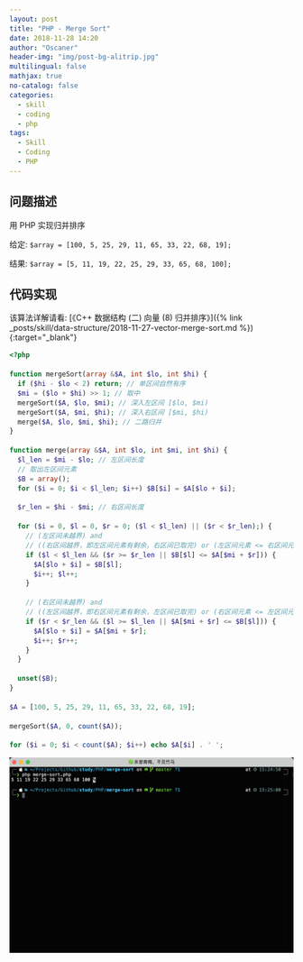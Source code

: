 ```yaml
---
layout: post
title: "PHP - Merge Sort"
date: 2018-11-28 14:20
author: "Oscaner"
header-img: "img/post-bg-alitrip.jpg"
multilingual: false
mathjax: true
no-catalog: false
categories:
  - skill
  - coding
  - php
tags:
  - Skill
  - Coding
  - PHP
---
```


## 问题描述

用 PHP 实现归并排序

给定: `$array = [100, 5, 25, 29, 11, 65, 33, 22, 68, 19];`

结果: `$array = [5, 11, 19, 22, 25, 29, 33, 65, 68, 100];`

## 代码实现

该算法详解请看: [《C++ 数据结构 (二) 向量 (8) 归并排序》]({% link _posts/skill/data-structure/2018-11-27-vector-merge-sort.md %}){:target="_blank"}

```php
<?php

function mergeSort(array &$A, int $lo, int $hi) {
  if ($hi - $lo < 2) return; // 单区间自然有序
  $mi = ($lo + $hi) >> 1; // 取中
  mergeSort($A, $lo, $mi); // 深入左区间 [$lo, $mi)
  mergeSort($A, $mi, $hi); // 深入右区间 [$mi, $hi)
  merge($A, $lo, $mi, $hi); // 二路归并
}

function merge(array &$A, int $lo, int $mi, int $hi) {
  $l_len = $mi - $lo; // 左区间长度
  // 取出左区间元素
  $B = array();
  for ($i = 0; $i < $l_len; $i++) $B[$i] = $A[$lo + $i];

  $r_len = $hi - $mi; // 右区间长度

  for ($i = 0, $l = 0, $r = 0; ($l < $l_len) || ($r < $r_len);) {
    // (左区间未越界) and
    // ((右区间越界，即左区间元素有剩余，右区间已取完) or (左区间元素 <= 右区间元素, 此时右区间未越界))
    if ($l < $l_len && ($r >= $r_len || $B[$l] <= $A[$mi + $r])) {
      $A[$lo + $i] = $B[$l];
      $i++; $l++;
    }

    // (右区间未越界) and
    // ((左区间越界，即右区间元素有剩余，左区间已取完) or (右区间元素 <= 左区间元素, 此时左区间未越界))
    if ($r < $r_len && ($l >= $l_len || $A[$mi + $r] <= $B[$l])) {
      $A[$lo + $i] = $A[$mi + $r];
      $i++; $r++;
    }
  }

  unset($B);
}

$A = [100, 5, 25, 29, 11, 65, 33, 22, 68, 19];

mergeSort($A, 0, count($A));

for ($i = 0; $i < count($A); $i++) echo $A[$i] . ' ';
```

![1.png](/assets/img/in-post/skill/coding/post-php-merge-sort/1.png)
